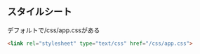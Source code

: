## スタイルシート
デフォルトで/css/app.cssがある
```html
<link rel="stylesheet" type="text/css" href="/css/app.css">
```